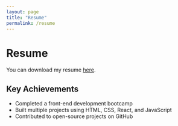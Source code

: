 ```yaml
---
layout: page
title: "Resume"
permalink: /resume
---
```


# Resume

You can download my resume [here](assets/GabrielS_Resume.pdf).

## Key Achievements
- Completed a front-end development bootcamp
- Built multiple projects using HTML, CSS, React, and JavaScript
- Contributed to open-source projects on GitHub

